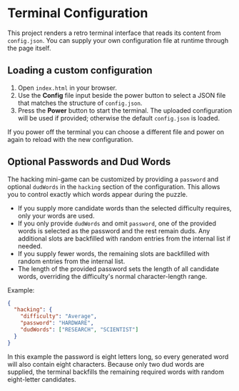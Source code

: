 # Terminal Configuration

This project renders a retro terminal interface that reads its content from
`config.json`. You can supply your own configuration file at runtime through the
page itself.

## Loading a custom configuration

1. Open `index.html` in your browser.
2. Use the **Config** file input beside the power button to select a JSON file
   that matches the structure of `config.json`.
3. Press the **Power** button to start the terminal. The uploaded configuration
   will be used if provided; otherwise the default `config.json` is loaded.

If you power off the terminal you can choose a different file and power on
again to reload with the new configuration.


## Optional Passwords and Dud Words

The hacking mini-game can be customized by providing a `password` and optional
`dudWords` in the `hacking` section of the configuration. This allows you to
control exactly which words appear during the puzzle.

- If you supply more candidate words than the selected difficulty requires, only
  your words are used.
- If you only provide `dudWords` and omit `password`, one of the provided
  words is selected as the password and the rest remain duds. Any additional
  slots are backfilled with random entries from the internal list if needed.
- If you supply fewer words, the remaining slots are backfilled with random
  entries from the internal list.
- The length of the provided password sets the length of all candidate words,
  overriding the difficulty's normal character-length range.

Example:

```json
{
  "hacking": {
    "difficulty": "Average",
    "password": "HARDWARE",
    "dudWords": ["RESEARCH", "SCIENTIST"]
  }
}
```

In this example the password is eight letters long, so every generated word will
also contain eight characters. Because only two dud words are supplied, the
terminal backfills the remaining required words with random eight-letter
candidates.
